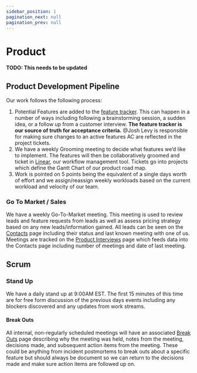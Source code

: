 ```yaml
---
sidebar_position: 1
pagination_next: null
pagination_prev: null
---
```


# Product

**TODO: This needs to be updated**

## Product Development Pipeline

Our work follows the following process:

1. Potential Features are added to the [feature tracker](https://www.notion.so/afc5096eddf3405a93f3042b711a76f2). 
This can happen in a number of ways including following a brainstorming session, a sudden idea, or a follow up from a customer interview. 
**The feature tracker is our source of truth for acceptance criteria.** @Josh Levy is responsible for making sure changes to an active
features AC are reflected in the project tickets.
2. We have a weekly Grooming meeting to decide what features we’d like to implement. The features will then be collaboratively groomed and
ticket in [Linear](https://linear.app/panfactum/team/PAN/projects/active), our workflow management tool. Tickets go into projects which
define the Gantt Chart of our product road map.
3. Work is pointed on 5 points being the equivalent of a single days worth of effort and we assign/reassign 
weekly workloads based on the current workload and velocity of our team.

### Go To Market / Sales

We have a weekly Go-To-Market meeting. This meeting is used to review leads and feature requests from leads as well as assess pricing strategy based
on any new leads/information gained. All leads can be seen on the [Contacts](https://www.notion.so/84570071bf544d9d95cf55fbcb7b5dcf) page including their status and last 
known meeting with one of us. Meetings are tracked on the [Product Interviews](https://www.notion.so/f0c78c3eda0745c9a5eb1f9f82e6d8ad) page which feeds data into 
the Contacts page including number of meetings and date of last meeting.

## Scrum

### Stand Up

We have a daily stand up at 9:00AM EST. The first 15 minutes of this time are for free form discussion of the previous days events
including any blockers discovered and any updates from work streams.

#### Break Outs

All internal, non-regularly scheduled meetings will have an associated [Break Outs](https://www.notion.so/793daaecdcfb468bb3cb82d6af59909c) 
page describing why the meeting was held, notes from the meeting, decisions made, and subsequent action items from the meeting. 
These could be anything from incident postmortems to break outs about 
a specific feature but should always be document so we can return to the decisions made and make sure action items are followed up on.
